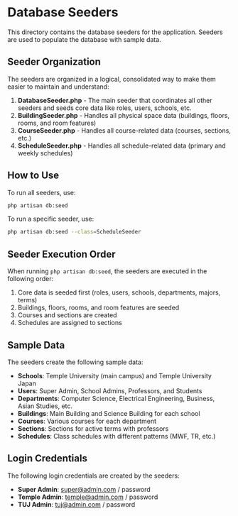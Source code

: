 # Database Seeders

This directory contains the database seeders for the application. Seeders are used to populate the database with sample data.

## Seeder Organization

The seeders are organized in a logical, consolidated way to make them easier to maintain and understand:

1. **DatabaseSeeder.php** - The main seeder that coordinates all other seeders and seeds core data like roles, users, schools, etc.
2. **BuildingSeeder.php** - Handles all physical space data (buildings, floors, rooms, and room features)
3. **CourseSeeder.php** - Handles all course-related data (courses, sections, etc.)
4. **ScheduleSeeder.php** - Handles all schedule-related data (primary and weekly schedules)

## How to Use

To run all seeders, use:

```bash
php artisan db:seed
```

To run a specific seeder, use:

```bash
php artisan db:seed --class=ScheduleSeeder
```

## Seeder Execution Order

When running `php artisan db:seed`, the seeders are executed in the following order:

1. Core data is seeded first (roles, users, schools, departments, majors, terms)
2. Buildings, floors, rooms, and room features are seeded
3. Courses and sections are created
4. Schedules are assigned to sections

## Sample Data

The seeders create the following sample data:

- **Schools**: Temple University (main campus) and Temple University Japan
- **Users**: Super Admin, School Admins, Professors, and Students
- **Departments**: Computer Science, Electrical Engineering, Business, Asian Studies, etc.
- **Buildings**: Main Building and Science Building for each school
- **Courses**: Various courses for each department
- **Sections**: Sections for active terms with professors
- **Schedules**: Class schedules with different patterns (MWF, TR, etc.)

## Login Credentials

The following login credentials are created by the seeders:

- **Super Admin**: super@admin.com / password
- **Temple Admin**: temple@admin.com / password
- **TUJ Admin**: tuj@admin.com / password 
